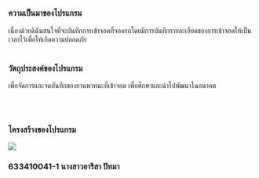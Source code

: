 ## 
### ความเป็นมาของโปรแกรม
เนื่องด้วยดิฉันสนใจที่จะบันทึกการเข้าจอดที่จอดรถโดยมีการบันทึกรายละเอียดของการเข้าจอดให้เป็นเวลาไว้เพื่อให้เกิดความปลอดภัย
<br/><br/>
### วัตถุประสงค์ของโปรแกรม
เพื่อจัดการและจดบันทึกของยานพาหนะที่เข้าจอด เพื่อศึกษาและนำไปพัฒนาในอนาคต

<br/><br/>
### โครงสร้างของโปรแกรม

[![](https://mermaid.ink/img/pako:eNqVkk1PwzAMhv9KlFOrdQeuFRfYCkLiSxraqdLkJl4JpMnkpAM0-t9JP5g6ugs-OY_fN3GcHLiwEnnKhQbnlgpKgio3LMQz2XbBLr_nc3Zjqbo45SmbVaBMFPe4U7RaB3tcrNZ_qAByPepO6guHnrTR2TaFNxuhlXiPbPGGwjOHRiIlLNuj8VdUOobxyKQtyP-Ymtx0Sd9D29OohZnzpEzJ7h-n7JrAyCl-CMPTU7yw2tIUL8HjnZnyF1Wd5a3-qfbnDcdCMx7rMPzxrbLPnSUfhc3glpRcK_yIWWGtPtp5wiuk8JgyfITOmnP_ihXmPA2pxC3U2uc8N02Q1jsZ-sqk8pZ4ugXtMOFQe7v6MoKnnmr8FQ3_aVA1P6q5wmY)](https://mermaid.live/edit#pako:eNqVkk1PwzAMhv9KlFOrdQeuFRfYCkLiSxraqdLkJl4JpMnkpAM0-t9JP5g6ugs-OY_fN3GcHLiwEnnKhQbnlgpKgio3LMQz2XbBLr_nc3Zjqbo45SmbVaBMFPe4U7RaB3tcrNZ_qAByPepO6guHnrTR2TaFNxuhlXiPbPGGwjOHRiIlLNuj8VdUOobxyKQtyP-Ymtx0Sd9D29OohZnzpEzJ7h-n7JrAyCl-CMPTU7yw2tIUL8HjnZnyF1Wd5a3-qfbnDcdCMx7rMPzxrbLPnSUfhc3glpRcK_yIWWGtPtp5wiuk8JgyfITOmnP_ihXmPA2pxC3U2uc8N02Q1jsZ-sqk8pZ4ugXtMOFQe7v6MoKnnmr8FQ3_aVA1P6q5wmY)

### 633410041-1 นางสาวอาริสา ปัทมา
